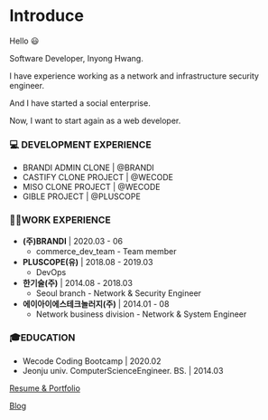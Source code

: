 # Introduce
Hello :smiley:

Software Developer, Inyong Hwang.

I have experience working as a network and infrastructure security engineer.

And I have started a social enterprise.

Now, I want to start again as a web developer.

### 💻 DEVELOPMENT EXPERIENCE
- BRANDI ADMIN CLONE | @BRANDI
- CASTIFY CLONE PROJECT | @WECODE
- MISO CLONE PROJECT | @WECODE
- GIBLE PROJECT | @PLUSCOPE

### 👨‍💻WORK EXPERIENCE
- **(주)BRANDI** | 2020.03 - 06
    - commerce_dev_team - Team member
- **PLUSCOPE(유)** | 2018.08 - 2019.03
    - DevOps
- **한기술(주)** | 2014.08 - 2018.03
    - Seoul branch - Network & Security Engineer
- **에이아이에스테크놀러지(주)** | 2014.01 - 08
    - Network business division - Network & System Engineer

### 🎓EDUCATION
- Wecode Coding Bootcamp | 2020.02
- Jeonju univ. ComputerScienceEngineer. BS. | 2014.03

[Resume & Portfolio](https://www.canva.com/design/DADwf9reXmQ/o4GGeuDr-jUUKwozvwUMsw/view?utm_content=DADwf9reXmQ&utm_campaign=designshare&utm_medium=link&utm_source=sharebutton)

[Blog](https://velog.io/@inyong_pang)
